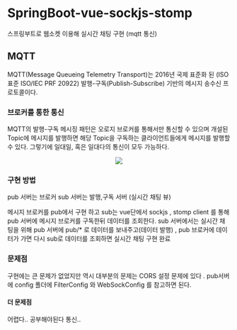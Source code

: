 # SpringBoot-vue-sockjs-stomp
스프링부트로 웹소켓 이용해 실시간 채팅 구현 (mqtt 통신)

## MQTT
MQTT(Message Queueing Telemetry Transport)는 2016년 국제 표준화 된 (ISO 표준 ISO/IEC PRF 20922) 발행-구독(Publish-Subscribe) 기반의 메시지 송수신 프로토콜이다.

### 브로커를 통한 통신
MQTT의 발행-구독 메시징 패턴은 오로지 브로커를 통해서만 통신할 수 있으며 개설된 Topic에 메시지를 발행하면 해당 Topic을 구독하는 클라이언트들에게 메시지를 발행할 수 있다.
그렇기에 일대일, 혹은 일대다의 통신이 모두 가능하다.
<p align="center"><img src="https://miro.medium.com/max/1170/1*lKWgSNIYc1Pil5FFoAHMkA.png" /></p>

### 구현 방법
pub 서버는 브로커 
sub 서버는 발행,구독 서버 (실시간 채팅 뷰)

메시지 브로커를 pub에서 구현 하고 sub는 vue단에서 sockjs , stomp client 를 통해 pub 서버에 메시지 브로커를 구독한뒤 데이터를 조회한다.
sub 서버에서는 실시간 채팅을 위해 pub 서버에 pub/* 로 데이터를 보내주고(데이터 발행) , pub 브로커에 데이터가 가면 다시 sub로 데이터를 조회하면 실시간 채팅 구현 완료

### 문제점 
구현에는 큰 문제가 없었지만 역시 대부분의 문제는 CORS 설정 문제에 있다 .
pub서버에 config 폴더에 FilterConfig 와 WebSockConfig 를 참고하면 된다.


#### 더 문제점 
어렵다.. 공부해야된다 통신..

